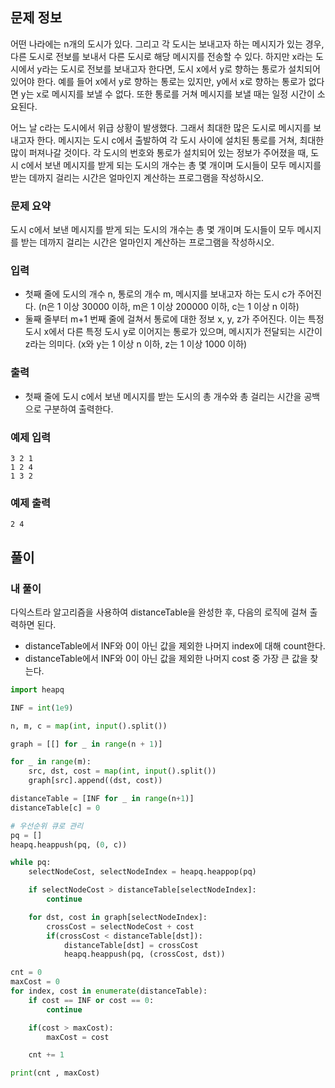 
## 문제 정보

어떤 나라에는 n개의 도시가 있다. 그리고 각 도시는 보내고자 하는 메시지가 있는 경우, 다른 도시로 전보를 보내서 다른 도시로 해당 메시지를 전송할 수 있다. 하지만 x라는 도시에서 y라는 도시로 전보를 보내고자 한다면, 도시 x에서 y로 향하는 통로가 설치되어 있어야 한다. 예를 들어 x에서 y로 향하는 통로는 있지만, y에서 x로 향하는 통로가 없다면 y는 x로 메시지를 보낼 수 없다. 또한 통로를 거쳐 메시지를 보낼 때는 일정 시간이 소요된다.

어느 날 c라는 도시에서 위급 상황이 발생했다. 그래서 최대한 많은 도시로 메시지를 보내고자 한다. 메시지는 도시 c에서 출발하여 각 도시 사이에 설치된 통로를 거쳐, 최대한 많이 퍼져나갈 것이다. 각 도시의 번호와 통로가 설치되어 있는 정보가 주어졌을 때, 도시 c에서 보낸 메시지를 받게 되는 도시의 개수는 총 몇 개이며 도시들이 모두 메시지를 받는 데까지 걸리는 시간은 얼마인지 계산하는 프로그램을 작성하시오.

### 문제 요약

도시 c에서 보낸 메시지를 받게 되는 도시의 개수는 총 몇 개이며 도시들이 모두 메시지를 받는 데까지 걸리는 시간은 얼마인지 계산하는 프로그램을 작성하시오.

### 입력

- 첫째 줄에 도시의 개수 n, 통로의 개수 m, 메시지를 보내고자 하는 도시 c가 주어진다. (n은 1 이상 30000 이하, m은 1 이상 200000 이하, c는 1 이상 n 이하)
- 둘째 줄부터 m+1 번째 줄에 걸쳐서 통로에 대한 정보 x, y, z가 주어진다. 이는 특정 도시 x에서 다른 특정 도시 y로 이어지는 통로가 있으며, 메시지가 전달되는 시간이 z라는 의미다. (x와 y는 1 이상 n 이하, z는 1 이상 1000 이하)

### 출력

- 첫째 줄에 도시 c에서 보낸 메시지를 받는 도시의 총 개수와 총 걸리는 시간을 공백으로 구분하여 출력한다.

### 예제 입력

```
3 2 1
1 2 4
1 3 2
```

### 예제 출력

```
2 4
```

## 풀이

### 내 풀이

다익스트라 알고리즘을 사용하여 distanceTable을 완성한 후, 다음의 로직에 걸쳐 출력하면 된다.
- distanceTable에서 INF와 0이 아닌 값을 제외한 나머지 index에 대해 count한다.
- distanceTable에서 INF와 0이 아닌 값을 제외한 나머지 cost 중 가장 큰 값을 찾는다.

```python
import heapq

INF = int(1e9)

n, m, c = map(int, input().split())

graph = [[] for _ in range(n + 1)]

for _ in range(m):
    src, dst, cost = map(int, input().split())
    graph[src].append((dst, cost))

distanceTable = [INF for _ in range(n+1)]
distanceTable[c] = 0

# 우선순위 큐로 관리
pq = []
heapq.heappush(pq, (0, c))

while pq:
    selectNodeCost, selectNodeIndex = heapq.heappop(pq)

    if selectNodeCost > distanceTable[selectNodeIndex]:
        continue

    for dst, cost in graph[selectNodeIndex]:
        crossCost = selectNodeCost + cost
        if(crossCost < distanceTable[dst]):
            distanceTable[dst] = crossCost
            heapq.heappush(pq, (crossCost, dst))

cnt = 0
maxCost = 0
for index, cost in enumerate(distanceTable):
    if cost == INF or cost == 0:
        continue

    if(cost > maxCost):
        maxCost = cost

    cnt += 1

print(cnt , maxCost)
```

```java

```